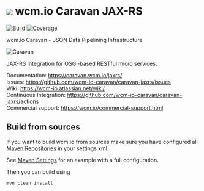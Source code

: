 <img src="https://wcm.io/images/favicon-16@2x.png"/> wcm.io Caravan JAX-RS
======
[![Build](https://github.com/wcm-io-caravan/caravan-jaxrs/workflows/Build/badge.svg?branch=develop)](https://github.com/wcm-io-caravan/caravan-jaxrs/actions?query=workflow%3ABuild+branch%3Adevelop)
[![Coverage](https://sonarcloud.io/api/project_badges/measure?project=wcm-io-caravan_caravan-jaxrs&metric=coverage)](https://sonarcloud.io/summary/new_code?id=wcm-io-caravan_caravan-jaxrs)

wcm.io Caravan - JSON Data Pipelining Infrastructure

![Caravan](https://caravan.wcm.io/images/caravan.gif)

JAX-RS integration for OSGi-based RESTful micro services.

Documentation: https://caravan.wcm.io/jaxrs/<br/>
Issues: https://github.com/wcm-io-caravan/caravan-jaxrs/issues<br/>
Wiki: https://wcm-io.atlassian.net/wiki/<br/>
Continuous Integration: https://github.com/wcm-io-caravan/caravan-jaxrs/actions<br/>
Commercial support: https://wcm.io/commercial-support.html


## Build from sources

If you want to build wcm.io from sources make sure you have configured all [Maven Repositories](https://caravan.wcm.io/maven.html) in your settings.xml.

See [Maven Settings](https://github.com/wcm-io-caravan/caravan-jaxrs/blob/develop/.maven-settings.xml) for an example with a full configuration.

Then you can build using

```
mvn clean install
```

